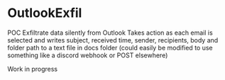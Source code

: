 # OutlookExfil
POC
Exfiltrate data silently from Outlook
Takes action as each email is selected and writes subject, received time, sender, recipients, body and folder path to a text file in docs folder (could easily be modified to use something like a discord webhook or POST elsewhere)

Work in progress
